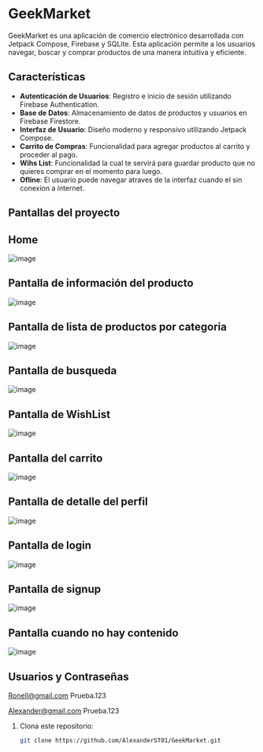 
# GeekMarket

GeekMarket es una aplicación de comercio electrónico desarrollada con Jetpack Compose, Firebase y SQLite. Esta aplicación permite a los usuarios navegar, buscar y comprar productos de una manera intuitiva y eficiente.

## Características

- **Autenticación de Usuarios**: Registro e inicio de sesión utilizando Firebase Authentication.
- **Base de Datos**: Almacenamiento de datos de productos y usuarios en Firebase Firestore.
- **Interfaz de Usuario**: Diseño moderno y responsivo utilizando Jetpack Compose.
- **Carrito de Compras**: Funcionalidad para agregar productos al carrito y proceder al pago.
- **Wihs List**: Funcionalidad la cual te servirá para guardar producto que no quieres comprar en el momento para luego.
- **Ofline**: El usuario puede navegar atraves de la interfaz cuando el sin conexion a internet.

## Pantallas del proyecto


## Home 
![image](https://github.com/user-attachments/assets/7c38bb1f-852d-4753-b62c-084ec25a2661)


## Pantalla de información del producto 
![image](https://github.com/user-attachments/assets/219cfb97-737b-4fca-978f-10d51dd34d04)


## Pantalla de lista de productos por categoria
![image](https://github.com/user-attachments/assets/b5a0eabb-4e34-40ea-b0ee-ec015b9bb05b)


## Pantalla de busqueda
![image](https://github.com/user-attachments/assets/cda71049-1d23-47b4-9b95-deffed68a378)

## Pantalla de WishList
![image](https://github.com/user-attachments/assets/7fc99a64-5b88-4405-b6d9-00223768e77e)

## Pantalla del carrito
![image](https://github.com/user-attachments/assets/663ff00c-4611-41a8-ba65-3fe272651b79)

## Pantalla de detalle del perfil
![image](https://github.com/user-attachments/assets/0850c07d-f186-4499-833d-7bec8164657f)

## Pantalla de login
![image](https://github.com/user-attachments/assets/4904c6bc-8b4e-4d36-9505-f8946f71ac96)

## Pantalla de signup
![image](https://github.com/user-attachments/assets/2dc5ceb6-7c66-4ae9-a254-81ce00923098)

## Pantalla cuando no hay contenido
![image](https://github.com/user-attachments/assets/550d840b-46ef-4093-8c17-1a5fc73a648e)


## Usuarios y Contraseñas

Ronell@gmail.com
Prueba.123

Alexander@gmail.com
Prueba.123







1. Clona este repositorio:
   ```bash
   git clone https://github.com/AlexanderST01/GeekMarket.git
